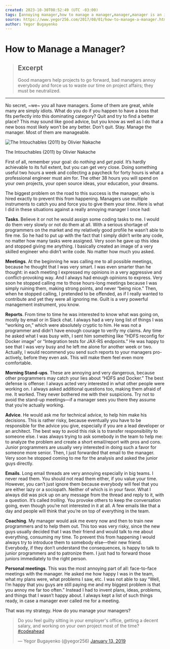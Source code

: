```yaml
---
created: 2023-10-30T08:52:49 (UTC -03:00)
tags: [annoying manager,how to manage a manager,manager,manager is an idiot,stupid manager]
source: https://www.yegor256.com/2017/08/01/how-to-manage-a-manager.html
author: Yegor Bugayenko
---
```


# How to Manage a Manager?

> ## Excerpt
> Good managers help projects to go forward, bad managers annoy everybody and force us to waste our time on project affairs; they must be neutralized.

---
No secret, ~we~ you all have managers. Some of them are great, while many are simply idiots. What do you do if you happen to have a boss that fits perfectly into this dominating category? Quit and try to find a better place? This may sound like good advice, but you know as well as I do that a new boss most likely won’t be any better. Don’t quit. Stay. Manage the manager. Most of them are manageable.

![The Intouchables (2011) by Olivier Nakache](https://www.yegor256.com/images/2017/07/intouchables.jpg)

The Intouchables (2011) by Olivier Nakache

First of all, remember your goal: do _nothing_ and _get paid_. It’s hardly achievable to its full extent, but you can get very close. Doing something useful two hours a week and collecting a paycheck for forty hours is what a professional engineer must aim for. The other 38 hours you will spend on your own projects, your open source ideas, your education, your dreams.

The biggest problem on the road to this success is the manager, who is hired exactly to prevent this from happening. Managers use multiple instruments to catch you and force you to give them your _time_. Here is what I did in these situations against a really annoying manager I once had:

**Tasks**. Believe it or not he would assign some coding tasks to me. I would do them very slowly or not do them at all. With a serious shortage of programmers on the market and my relatively good profile he wasn’t able to fire me. So he had to put up with the fact that I simply didn’t write any code, no matter how many tasks were assigned. Very soon he gave up this idea and stopped giving me anything. I basically created an image of a very skilled engineer who didn’t write code. No matter how much you asked.

**Meetings**. At the beginning he was calling me to all possible meetings, because he thought that I was very smart. I was even smarter than he thought: in each meeting I expressed my opinions in a very aggressive and conflict-provoking way. And I always had enough opinions to express. Very soon he stopped calling me to those hours-long meetings because I was simply ruining them, making strong points, and never “being nice.” Then, when he stopped calling, I pretended to be offended, as if I really wanted to contribute and yet they were all ignoring me. Guilt is a very powerful management instrument, you know.

**Reports**. From time to time he was interested to know what was going on, mostly by email or in Slack chat. I always had a very long list of things I was “working on,” which were absolutely cryptic to him. He was not a programmer and didn’t have enough courage to verify my claims. Any time he asked what I was busy with, I sent him something like “HDFS reconfig for Docker image” or “Integration tests for JAX-RS endpoints.” He was happy to see that I was very busy and he left me alone for another week or two. Actually, I would recommend you send such reports to your managers pro-actively, before they even ask. This will make them feel even more comfortable.

**Morning Stand-ups**. These are annoying and very dangerous, because other programmers may catch your lies about “HDFS and Docker.” The best defense is offense: I always acted very interested in what other people were working on. I always asked additional questions too, making them afraid of me. It worked. They never bothered me with their suspicions. Try not to avoid the stand-up meetings—if a manager sees you there they assume that you’re actually working.

**Advice**. He would ask me for technical advice, to help him make his decisions. This is rather risky, because eventually you have to be responsible for the advice you give, especially if you are a lead developer or an architect. The best way to avoid this risk is to transfer responsibility to someone else. I was always trying to ask somebody in the team to help me: to analyze the problem and create a short email/report with pros and cons. Junior programmers are usually very interested in doing such a favor for someone more senior. Then, I just forwarded that email to the manager. Very soon he stopped coming to me for the analysis and asked the junior guys directly.

**Emails**. Long email threads are very annoying especially in big teams. I never read them. You should not read them either, if you value your time. However, you can’t just ignore them because everybody will feel that you are either lazy or a sociopath. Neither of which is in your favor. What I always did was pick up on any message from the thread and reply to it, with a question. It’s called _trolling_. You provoke others to keep the conversation going, even though you’re not interested in it at all. A few emails like that a day and people will think that you’re on top of everything in the team.

**Coaching**. My manager would ask me every now and then to train new programmers and to help them out. This too was very risky, since the new guys usually decided that I was their friend and would talk to me about everything, consuming my time. To prevent this from happening I would always try to introduce them to somebody else—their new friend. Everybody, if they don’t understand the consequences, is happy to talk to junior programmers and to patronize them. I just had to forward those juniors immediately to the right person.

**Personal meetings**. This was the most annoying part of all: face-to-face meetings with the manager. He asked me how happy I was in the team, what my plans were, what problems I saw, etc. I was not able to say “Well, I’m happy that you guys are still paying me and my biggest problem is that you annoy me far too often.” Instead I had to invent plans, ideas, problems, and things that I wasn’t happy about. I always kept a list of such things ready, in case a manager ever called me for a meeting.

That was my strategy. How do you manage your managers?

> Do you feel guilty sitting in your employer's office, getting a decent salary, and working on your own project most of the time? [#codeahead](https://twitter.com/hashtag/codeahead?src=hash&ref_src=twsrc%5Etfw)
> 
> — Yegor Bugayenko (@yegor256) [January 13, 2019](https://twitter.com/yegor256/status/1084379639525658624?ref_src=twsrc%5Etfw)
